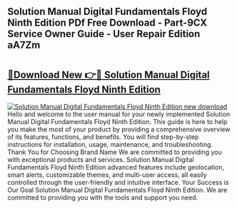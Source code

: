 ## Solution Manual Digital Fundamentals Floyd Ninth Edition PDf Free Download - Part-9CX Service Owner Guide - User Repair Edition aA7Zm

# <h2><a href="http://bc65573.oget.top/?id=Solution+Manual+Digital+Fundamentals+Floyd+Ninth+Edition">🔗Download New 👉🔴 Solution Manual Digital Fundamentals Floyd Ninth Edition</a></h2>

[![Solution Manual Digital Fundamentals Floyd Ninth Edition new download](https://i.imgur.com/5g1atiW.png)](http://bc65573.oget.top/?id=Solution+Manual+Digital+Fundamentals+Floyd+Ninth+Edition)
Hello and welcome to the user manual for your newly implemented Solution Manual Digital Fundamentals Floyd Ninth Edition. This guide is here to help you make the most of your product by providing a comprehensive overview of its features, functions, and benefits. You will find step-by-step instructions for installation, usage, maintenance, and troubleshooting. Thank You for Choosing Brand Name We are committed to providing you with exceptional products and services. Solution Manual Digital Fundamentals Floyd Ninth Edition advanced features include geolocation, smart alerts, customizable themes, and multi-user access, all easily controlled through the user-friendly and intuitive interface. Your Success is Our Goal Solution Manual Digital Fundamentals Floyd Ninth Edition. We are committed to providing you with the tools and support you need.
